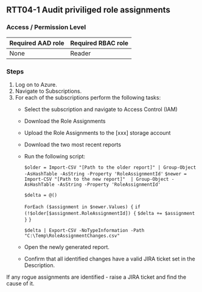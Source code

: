 ## RTT04-1 Audit priviliged role assignments

### Access / Permission Level

| Required AAD role | Required RBAC role     |
|-------------------|------------------------|
| None              | Reader                 |

### Steps

1. Log on to Azure.
2. Navigate to Subscriptions.
3. For each of the subscriptions perform the following tasks:
   - Select the subscription and navigate to Access Control (IAM)
   - Download the Role Assignments
   - Upload the Role Assignments to the [xxx] storage account
   - Download the two most recent reports
   - Run the following script:

     `$older = Import-CSV "[Path to the older report]" | Group-Object -AsHashTable -AsString -Property 'RoleAssignmentId'`
     `$newer = Import-CSV "[Path to the new report]"  | Group-Object -AsHashTable -AsString -Property 'RoleAssignmentId'`

     `$delta = @()`

     `ForEach ($assignment in $newer.Values) {`
       `if (!$older[$assignment.RoleAssignmentId]) {`
          `$delta += $assignment`
       `}`
     `}`
     
     `$delta | Export-CSV -NoTypeInformation -Path "C:\Temp\RoleAssignmentChanges.csv"`
  
   - Open the newly generated report.
   - Confirm that all identified changes have a valid JIRA ticket set in the Description.

If any rogue assignments are identified - raise a JIRA ticket and find the cause of it. 
